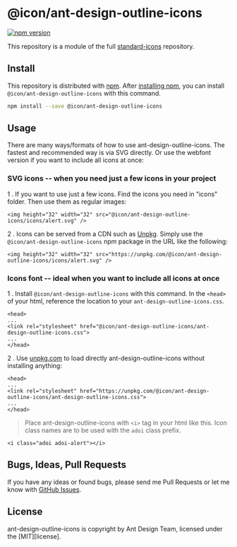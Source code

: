# @icon/ant-design-outline-icons

[![npm version](https://img.shields.io/npm/v/@icon/ant-design-outline-icons.svg)](https://www.npmjs.org/package/@icon/ant-design-outline-icons)

This repository is a module of the full [standard-icons][standard-icons] repository.

## Install

This repository is distributed with [npm]. After [installing npm][install-npm], you can install `@icon/ant-design-outline-icons` with this command.

```bash
npm install --save @icon/ant-design-outline-icons
```

## Usage

There are many ways/formats of how to use ant-design-outline-icons. The fastest and recommended way is via SVG directly. Or use the webfont version if you want to include all icons at once:

### SVG icons -- when you need just a few icons in your project

1 . If you want to use just a few icons. Find the icons you need in "icons" folder. Then use them as regular images:

```
<img height="32" width="32" src="@icon/ant-design-outline-icons/icons/alert.svg" />
```

2 . Icons can be served from a CDN such as [Unpkg][Unpkg]. Simply use the `@icon/ant-design-outline-icons` npm package in the URL like the following:

```
<img height="32" width="32" src="https://unpkg.com/@icon/ant-design-outline-icons/icons/alert.svg" />
```

### Icons font -- ideal when you want to include all icons at once

1 . Install `@icon/ant-design-outline-icons` with this command. In the `<head>` of your html, reference the location to your `ant-design-outline-icons.css`.

```
<head>
...
<link rel="stylesheet" href="@icon/ant-design-outline-icons/ant-design-outline-icons.css">
...
</head>
```

2 . Use [unpkg.com][Unpkg] to load directly ant-design-outline-icons without installing anything:

```
<head>
...
<link rel="stylesheet" href="https://unpkg.com/@icon/ant-design-outline-icons/ant-design-outline-icons.css">
...
</head>
```

> Place ant-design-outline-icons with `<i>` tag in your html like this. Icon class names are to be used with the `adoi` class prefix.

```
<i class="adoi adoi-alert"></i>
```


## Bugs, Ideas, Pull Requests

If you have any ideas or found bugs, please send me Pull Requests or let me know with [GitHub Issues][github issues].

## License

ant-design-outline-icons is copyright by Ant Design Team, licensed under the [MIT][license].

[MIT]: https://opensource.org/licenses/MIT
[SIL]: http://scripts.sil.org/OFL
[standard-icons]: https://github.com/thecreation/standard-icons
[npm]: https://www.npmjs.com/
[install-npm]: https://docs.npmjs.com/getting-started/installing-node
[sass]: http://sass-lang.com/
[github issues]: https://github.com/thecreation/standard-icons/issues
[Unpkg]: https://unpkg.com